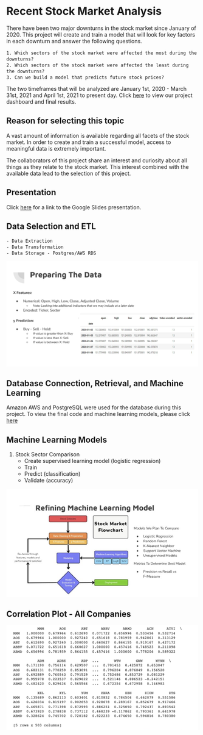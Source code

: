 # Recent Stock Market Analysis

There have been two major downturns in the stock market since January of 2020.  This project will create and train a model that will look for key factors in each downturn and answer the following questions. 

    1. Which sectors of the stock market were affected the most during the downturns?  
    2. Which sectors of the stock market were affected the least during the downturns? 
    3. Can we build a model that predicts future stock prices?

 The two timeframes that will be analyzed are January 1st, 2020 - March 31st, 2021 and April 1st, 2021 to present day.  Click [here](https://datastudio.google.com/u/0/reporting/3839631d-25c2-4c34-ae4e-b9892ab8318c/page/ZaJyC) to view our project dashboard and final results.  

## Reason for selecting this topic

A vast amount of information is available regarding all facets of the stock market.  In order to create and train a successful model, access to meaningful data is extremely important.  

The collaborators of this project share an interest and curiosity about all things as they relate to the stock market.  This interest combined with the available data lead to the selection of this project.  


## Presentation

Click [here](https://docs.google.com/presentation/d/1LjcrpeH6ecapKAlXiK4k5eG0fN_msCrwEcSfes1-bZw/edit#slide=id.p) for a link to the Google Slides presentation.

## Data Selection and ETL
    - Data Extraction
    - Data Transformation
    - Data Storage - Postgres/AWS RDS

![](Images/Preparing%20the%20Data%20Screenshot.png)

## Database Connection, Retrieval, and Machine Learning

Amazon AWS and PostgreSQL were used for the database during this project.  To view the final code and machine learning models, please click [here](https://github.com/hothooper7/Stock_Market_Analysis/blob/main/Final%20Production%20Ready%20Code/Stocks_ML_Supervised_Unsupervised_Final.ipynb)

## Machine Learning Models

1. Stock Sector Comparison
    - Create supervised learning model (logistic regression)
    - Train
    - Predict (classification)
    - Validate (accuracy)

![](Images/Refining%20Machine%20Learning%20Model%20Graphic.jpg)    


## Correlation Plot - All Companies

![](Images/Correlation%20Plot%20-%20All%20Companies.jpg)
